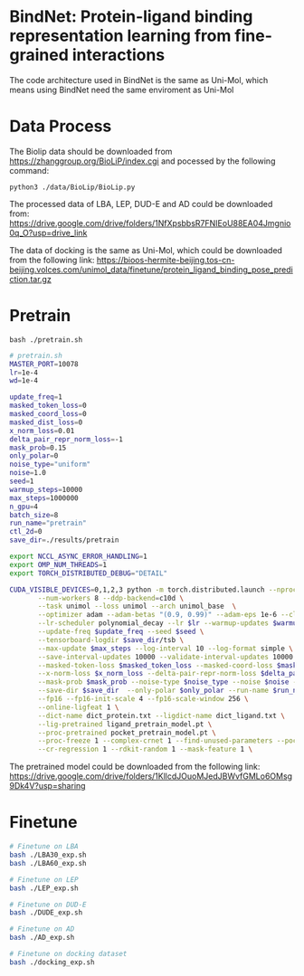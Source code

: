 BindNet: Protein-ligand binding representation learning from fine-grained interactions
===================================================================

The code architecture used in BindNet is the same as Uni-Mol, which means using BindNet need the same enviroment as Uni-Mol


# Data Process
The Biolip data should be downloaded from https://zhanggroup.org/BioLiP/index.cgi and pocessed by the following command:

`python3 ./data/BioLip/BioLip.py`

The processed data of LBA, LEP, DUD-E and AD could be downloaded from: https://drive.google.com/drive/folders/1NfXpsbbsR7FNIEoU88EA04Jmgnio0q_O?usp=drive_link

The data of docking is the same as Uni-Mol, which could be downloaded from the following link: https://bioos-hermite-beijing.tos-cn-beijing.volces.com/unimol_data/finetune/protein_ligand_binding_pose_prediction.tar.gz

# Pretrain

`bash ./pretrain.sh`


``` bash
# pretrain.sh
MASTER_PORT=10078
lr=1e-4
wd=1e-4

update_freq=1
masked_token_loss=0
masked_coord_loss=0
masked_dist_loss=0
x_norm_loss=0.01
delta_pair_repr_norm_loss=-1
mask_prob=0.15
only_polar=0
noise_type="uniform"
noise=1.0
seed=1
warmup_steps=10000
max_steps=1000000
n_gpu=4
batch_size=8
run_name="pretrain"
ctl_2d=0
save_dir=./results/pretrain

export NCCL_ASYNC_ERROR_HANDLING=1
export OMP_NUM_THREADS=1
export TORCH_DISTRIBUTED_DEBUG="DETAIL"

CUDA_VISIBLE_DEVICES=0,1,2,3 python -m torch.distributed.launch --nproc_per_node=$n_gpu --master_port=$MASTER_PORT $(which unicore-train) .  --user-dir ./unimol --train-subset train --valid-subset valid \
       --num-workers 8 --ddp-backend=c10d \
       --task unimol --loss unimol --arch unimol_base  \
       --optimizer adam --adam-betas "(0.9, 0.99)" --adam-eps 1e-6 --clip-norm 1.0 --weight-decay $wd \
       --lr-scheduler polynomial_decay --lr $lr --warmup-updates $warmup_steps --total-num-update $max_steps \
       --update-freq $update_freq --seed $seed \
       --tensorboard-logdir $save_dir/tsb \
       --max-update $max_steps --log-interval 10 --log-format simple \
       --save-interval-updates 10000 --validate-interval-updates 10000 --keep-interval-updates 10 --no-epoch-checkpoints  \
       --masked-token-loss $masked_token_loss --masked-coord-loss $masked_coord_loss --masked-dist-loss $masked_dist_loss \
       --x-norm-loss $x_norm_loss --delta-pair-repr-norm-loss $delta_pair_repr_norm_loss \
       --mask-prob $mask_prob --noise-type $noise_type --noise $noise --batch-size $batch_size \
       --save-dir $save_dir  --only-polar $only_polar --run-name $run_name --ctl-2d $ctl_2d \
       --fp16 --fp16-init-scale 4 --fp16-scale-window 256 \
       --online-ligfeat 1 \
       --dict-name dict_protein.txt --ligdict-name dict_ligand.txt \
       --lig-pretrained ligand_pretrain_model.pt \
       --proc-pretrained pocket_pretrain_model.pt \
       --proc-freeze 1 --complex-crnet 1 --find-unused-parameters --pocket-data ./data/BioLip/lmdb \
       --cr-regression 1 --rdkit-random 1 --mask-feature 1 \
```

The pretrained model could be downloaded from the following link: https://drive.google.com/drive/folders/1KllcdJOuoMJedJBWvfGMLo6OMsg9Dk4V?usp=sharing

# Finetune
``` bash
# Finetune on LBA
bash ./LBA30_exp.sh
bash ./LBA60_exp.sh

# Finetune on LEP
bash ./LEP_exp.sh

# Finetune on DUD-E
bash ./DUDE_exp.sh

# Finetune on AD
bash ./AD_exp.sh

# Finetune on docking dataset
bash ./docking_exp.sh
```
